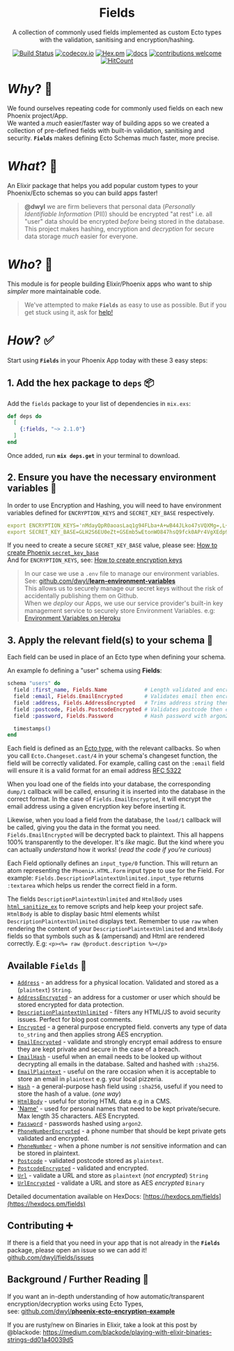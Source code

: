<div align="center">

# Fields

A collection of commonly used fields implemented as custom Ecto types
with the validation, sanitising and encryption/hashing. <br />
<!--
TODO: update intro copy once we ship better docs!
Ship your Phoenix App _much_ faster by using well-documented fields
with built-in validation, testing, sanitising and encryption.
See below for examples!
-->

[![Build Status](https://img.shields.io/travis/dwyl/fields/master.svg?style=flat-square)](https://travis-ci.org/dwyl/fields)
[![codecov.io](https://img.shields.io/codecov/c/github/dwyl/fields/master.svg?style=flat-square)](http://codecov.io/github/dwyl/fields?branch=master)
[![Hex.pm](https://img.shields.io/hexpm/v/fields?color=brightgreen&style=flat-square)](https://hex.pm/packages/fields)
[![docs](https://img.shields.io/badge/docs-maintained-brightgreen?style=flat-square)](https://hexdocs.pm/fields/api-reference.html)
[![contributions welcome](https://img.shields.io/badge/contributions-welcome-brightgreen.svg?style=flat-square)](https://github.com/dwyl/fields/issues)
[![HitCount](http://hits.dwyl.io/dwyl/fields.svg)](http://hits.dwyl.io/dwyl/fields)
<!-- uncomment when service is working ...
[![Inline docs](http://inch-ci.org/github/dwyl/fields.svg?branch=master&style=flat-square)](http://inch-ci.org/github/dwyl/fields)
-->

</div>

# _Why_? 🤷

We found ourselves repeating code
for commonly used fields on each new Phoenix project/App.  
We wanted a _much_ easier/faster way of building apps
so we created a collection of pre-defined fields
with built-in validation, sanitising and security.
**`Fields`** makes defining Ecto Schemas much faster,
more precise.


# _What_? 💭

An Elixir package that helps you add popular custom types
to your Phoenix/Ecto schemas so you can build apps faster!

> **@dwyl** we are firm believers that personal data
(_Personally Identifiable Information_ (PII)) should be encrypted "at rest"
i.e. all "user" data should be encrypted _before_ being stored in the database.
This project makes hashing, encryption and _decryption_ for secure data storage
_much_ easier for everyone.

# _Who_? 👥

This module is for people building Elixir/Phoenix apps
who want to ship _simpler_ more maintainable code.

> We've attempted to make **`Fields`** as easy to use as possible.
But if you get stuck using it, ask for
[help!](https://github.com/dwyl/fields/issues)

# _How_? ✅

Start using **`Fields`** in your Phoenix App today with these 3 easy steps:


## 1. Add the hex package to `deps` 📦

Add the `fields` package to your list of dependencies in `mix.exs`:

```elixir
def deps do
  [
    {:fields, "~> 2.1.0"}
  ]
end
```

Once added, run **`mix deps.get`** in your terminal to download.


## 2. Ensure you have the necessary environment variables 🔑

In order to use Encryption and Hashing,
you will need to have environment variables
defined for `ENCRYPTION_KEYS` and `SECRET_KEY_BASE` respectively.

```yml
export ENCRYPTION_KEYS='nMdayQpR0aoasLaq1g94FLba+A+wB44JLko47sVQXMg=,L+ZVX8iheoqgqb22mUpATmMDsvVGtafoAeb0KN5uWf0='
export SECRET_KEY_BASE=GLH2S6EU0eZt+GSEmb5wEtonWO847hsQ9fck0APr4VgXEdp9EKfni2WO61z0DMOF
```

If you need to create a secure `SECRET_KEY_BASE` value, please see:
[How to create Phoenix `secret_key_base`](https://github.com/dwyl/phoenix-ecto-encryption-example#generate-the-secret_key_base) <br />
And for `ENCRYPTION_KEYS`, see:
[How to create encryption keys](https://github.com/dwyl/phoenix-ecto-encryption-example#how-to-generate-aes-encryption-keys)


> In our case we use a `.env` file
to manage our environment variables.
See:
[github.com/dwyl/**learn-environment-variables**](https://git.io/JeMLg) <br />
This allows us to securely manage our secret keys without the risk
of accidentally publishing them on Github. <br />
When we _deploy_ our Apps, we use our service provider's
built-in key management service to securely store Environment Variables.
e.g:
[Environment Variables on Heroku](https://github.com/dwyl/learn-environment-variables#environment-variables-on-heroku)


## 3. Apply the relevant field(s) to your schema 📝

Each field can be used in place of an Ecto type when defining your schema.

An example fo defining a "user" schema using **Fields**:

```elixir
schema "users" do
  field :first_name, Fields.Name            # Length validated and encrypted
  field :email, Fields.EmailEncrypted       # Validates email then encrypts
  field :address, Fields.AddressEncrypted   # Trims address string then encrypts
  field :postcode, Fields.PostcodeEncrypted # Validates postcode then encrypts
  field :password, Fields.Password          # Hash password with argon2

  timestamps()
end
```

Each field is defined as an
[Ecto type](https://hexdocs.pm/ecto/Ecto.Type.html),
with the relevant callbacks.
So when you call `Ecto.Changeset.cast/4`
in your schema's changeset function,
the field will be correctly validated.
For example, calling cast on the `:email` field
will ensure it is a valid format for an email address
[RFC 5322](https://en.wikipedia.org/wiki/Email_address)

When you load one of the fields into your database,
the corresponding `dump/1` callback will be called,
ensuring it is inserted into the database in the correct format.
In the case of `Fields.EmailEncrypted`,
it will encrypt the email address
using a given encryption key
before inserting it.

Likewise, when you load a field from the database,
the `load/1` callback will be called,
giving you the data in the format you need.
`Fields.EmailEncrypted` will be decrypted back to plaintext.
This all happens 100% transparently to the developer.
It's _like_ magic. But the kind where you can
actually _understand_ how it works!
(_read the code if you're curious_)

Each Field optionally defines an `input_type/0` function.
This will return an atom
representing the `Phoenix.HTML.Form` input type to use for the Field.
For example: `Fields.DescriptionPlaintextUnlimited.input_type`
returns `:textarea` which helps us render the correct field in a form.

The fields `DescriptionPlaintextUnlimited`
and `HtmlBody` uses
[`html_sanitize_ex`](https://github.com/rrrene/html_sanitize_ex)
to remove scripts and help keep your project safe.
`HtmlBody` is able to display basic html elements
whilst `DescriptionPlaintextUnlimited` displays text.
Remember to use `raw` when rendering
the content of your `DescriptionPlaintextUnlimited`
and `HtmlBody` fields
so that symbols such as & (ampersand) and Html are rendered correctly.
E.g:
`<p><%= raw @product.description %></p>`

## Available `Fields` 📖

+ [`Address`](lib/address.ex) - an address for a physical location.
Validated and stored as a (`plaintext`) `String`.
+ [`AddressEncrypted`](lib/address_encrypted.ex) - an address for a customer
or user which should be stored encrypted for data protection.
+ [`DescriptionPlaintextUnlimited`](lib/description_plaintext_unlimited.ex) -
filters any HTML/JS to avoid security issues. Perfect for blog post comments.
+ [`Encrypted`](lib/encrypted.ex) - a general purpose encrypted field.
  converts any type of data `to_string` and then applies strong AES encryption.
+ [`EmailEncrypted`](lib/email_encrypted.ex) - validate and strongly encrypt
email address to ensure they are kept private and secure in the case of a breach.
+ [`EmailHash`](lib/email_hash.ex) - useful when an email needs to be looked up
without decrypting all emails in the database. Salted and hashed with `:sha256`.
+ [`EmailPlaintext`](lib/email_plaintext.ex) - useful on the rare occasion when
it is acceptable to store an email in `plaintext` e.g. your local pizzeria.
+ [`Hash`](lib/hash.ex) - a general-purpose hash field using `:sha256`,
useful if you need to store the hash of a value. (_one way_)
+ [`HtmlBody`](lib/html-body.ex) - useful for storing HTML data e.g in a CMS.
+ ['Name'](lib/html-body.ex) - used for personal names
that need to be kept private/secure. Max length 35 characters. AES Encrypted.
+ [`Password`](lib/password.ex) - passwords hashed using `argon2`.
+ [`PhoneNumberEncrypted`](lib/phone_number_encrypted.ex) - a phone number that should be kept private gets validated and encrypted.
+ [`PhoneNumber`](lib/phone_number.ex) - when a phone number is _not_
sensitive information and can be stored in plaintext.
+ [`Postcode`](lib/postcode.ex) - validated postcode stored as `plaintext`.
+ [`PostcodeEncrypted`](lib/postcode_encrypted.ex) - validated and encrypted.
+ [`Url`](lib/url.ex) - validate a URL and store as `plaintext`
(_not encrypted_) `String`
+ [`UrlEncrypted`](lib/url_encrypted.ex) - validate a URL and store as AES _encrypted_ `Binary`

Detailed documentation available on HexDocs:
[https://hexdocs.pm/fields](https://hexdocs.pm/fields)

## Contributing ➕

If there is a field that you need in your app
that is not already in the **`Fields`** package,
please open an issue so we can add it!
[github.com/dwyl/fields/issues](https://github.com/dwyl/fields/issues)


## Background / Further Reading 🔗

If you want an in-depth understanding of how automatic/transparent
encryption/decryption works using Ecto Types, <br />see:
[github.com/dwyl/**phoenix-ecto-encryption-example**](https://github.com/dwyl/phoenix-ecto-encryption-example)

If you are rusty/new on Binaries in Elixir,
take a look at this post by @blackode:
https://medium.com/blackode/playing-with-elixir-binaries-strings-dd01a40039d5
